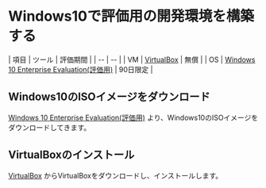 # Windows10で評価用の開発環境を構築する

| 項目 | ツール | 評価期間 |
| -- | -- |
| VM | [VirtualBox](https://www.virtualbox.org/) | 無償 |
| OS | [Windows 10 Enterprise Evaluation(評価用)](https://technet.microsoft.com/ja-jp/evalcenter/dn781239.aspx) | 90日限定 |

## Windows10のISOイメージをダウンロード

[Windows 10 Enterprise Evaluation(評価用)](https://technet.microsoft.com/ja-jp/evalcenter/dn781239.aspx) より、Windows10のISOイメージをダウンロードしてきます。


## VirtualBoxのインストール

[VirtualBox](https://www.virtualbox.org/) からVirtualBoxをダウンロードし、インストールします。

